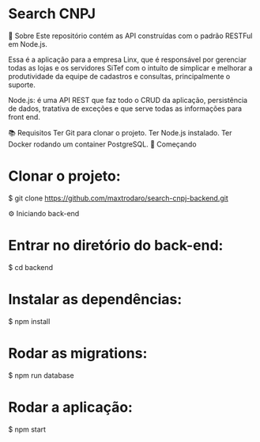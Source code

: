 # Search CNPJ

📃 Sobre
Este repositório contém as API construídas com o padrão RESTFul em Node.js.

Essa é a aplicação para a empresa Linx, que é responsável por gerenciar todas as lojas e os servidores SiTef com o intuíto de simplicar e melhorar a produtividade da equipe de cadastros e consultas, principalmente o suporte.

Node.js: é uma API REST que faz todo o CRUD da aplicação, persistência de dados, tratativa de exceções e que serve todas as informações para front end.

📚 Requisitos
Ter Git para clonar o projeto.
Ter Node.js instalado.
Ter Docker rodando um container PostgreSQL.
🚀 Começando

# Clonar o projeto:

\$ git clone https://github.com/maxtrodaro/search-cnpj-backend.git

⚙️ Iniciando back-end

# Entrar no diretório do back-end:

\$ cd backend

# Instalar as dependências:

\$ npm install

# Rodar as migrations:

\$ npm run database

# Rodar a aplicação:

\$ npm start
